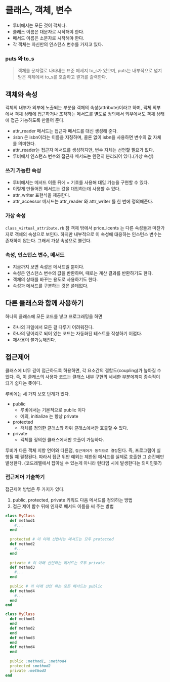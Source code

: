 # 클래스, 객체, 변수
- 루비에서는 모든 것이 객체다.
- 클래스 이름은 대문자로 시작해야 한다.
- 메서드 이름은 소문자로 시작해야 한다.
- 각 객체는 자신만의 인스턴스 변수를 가지고 있다.

### puts 와 to_s
> 객체를 문자열로 나타내는 표준 메세지 to_s가 있으며, puts는 내부적으로 넘겨받은 객체에서 to_s를 호출하고 결과를 출력한다.


## 객체와 속성
객체의 내부가 외부에 노출되는 부분을 객체의 속성(attribute)이라고 하며, 객체 외부에서 객체 상태에 접근하거나 조작하는 메서드를 별도로 정의해서 외부에서도 객체 상태에 접근 가능하도록 만들어 준다.
- attr_reader 메서드는 접근자 메서드를 대신 생성해 준다.
- :isbn 은 isbn이라는 이름을 지칭하며, 콜론 없이 isbn을 사용하면 변수의 값 자체를 의미한다.
- attr_reader는 접근자 메서드를 생성하지만, 변수 자체는 선언할 필요가 없다.
- 루비에서 인스턴스 변수와 접근자 메서드는 완전히 분리되어 있다.(가상 속성)


### 쓰기 가능한 속성
- 루비에서는 메서드 이름 뒤에 = 기호를 사용해 대입 기능을 구현할 수 있다. 
- 이렇게 만들어진 메서드는 값을 대입하는데 사용할 수 있다.
- attr_writer 표현식을 제공한다.
- attr_accessor 메서드는 attr_reader 와 attr_writer 를 한 번에 정의해준다.

### 가상 속성
`class_virtual_attribute.rb` 참 객체 밖에서 price_icents 는 다른 속성들과 마찬가지로 객체의 속성으로 보인다. 하지만 내부적으로 이 속성에 대응하는 인스턴스 변수는 존재하지 않는다.
그래서 가상 속성으로 불린다.

### 속성, 인스턴스 변수, 메서드
- 지금까지 보면 속성은 메서드일 뿐이다.
- 속성은 인스턴스 변수의 값을 반환하며, 때로는 계산 결과를 반환하기도 한다.
- 객체의 상태를 바꾸는 용도로 사용하기도 한다.
- 속성과 메서드를 구분하는 것은 쓸데없다.

## 다른 클래스와 함께 사용하기
하나의 클래스에 모든 코드를 넣고 프로그래밍을 하면
- 하나의 파일에서 모든 걸 다루기 어려워진다.
- 하나의 덩어리로 되어 있는 코드는 자동화된 테스트를 작성하기 어렵다.
- 재사용이 불가능해진다.

## 접근제어
클래스에 너무 깊이 접근하도록 허용하면, 각 요소간의 결합도(coupling)가 높아질 수 있다. 즉, 이 클래스의 사용자 코드는 클래스 내부 구현의 세세한 부분에까지 종속적이 되기 쉽다는 뜻이다.

루비에는 세 가지 보호 단계가 있다.
- public
  - 루비에서는 기본적으로 public 이다
  - 예외, initialize 는 항상 private
- protected
  - 객체를 정의한 클래스와 하위 클래스에서만 호출할 수 있다.
- private
  - 객체를 정의한 클래스에서만 호출이 가능하다.
    
루비가 다른 객체 지향 언어와 다른점, `접근제어가 동적으로 결정`된다. 즉, 프로그램이 실행될 떄 결정된다. 따라서 접근 위반 예외는 제한된 메서드를 실제로 호출한 그 순간에만 발생한다. (코드레벨에서 잡아낼 수 있는게 아니라 런타임 시에 발생한다는 의미인듯?)

### 접근제어 기술하기
접근제어 방법은 두 가지가 있다.
1. public, protected, private 키워드 다음 메서드를 정의하는 방법
2. 접근 제어 함수 뒤에 인자로 메서드 이름을 써 주는 방법

```ruby
class MyClass
  def method1
    #...
  end
  
  protected # 이 아래 선언하는 메서드는 모두 protected
  def method2
    #...
  end
  
  private # 이 아래 선언하는 메서드는 모두 private
  def method3
    #...
  end
  
  public # 이 아래 선언 하는 모든 메서드는 public
  def method4
    #...
  end
end
```

```ruby
class MyClass
  def method1
  end
  def method2
  end
  def method3
  end
  def method4
  end
  
  public :method1, :method4
  protected :method2
  private :method3
end
```